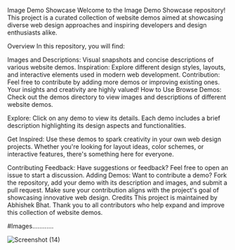 Image Demo Showcase
Welcome to the Image Demo Showcase repository! This project is a curated collection of website demos aimed at showcasing diverse web design approaches and inspiring developers and design enthusiasts alike.

Overview
In this repository, you will find:

Images and Descriptions: Visual snapshots and concise descriptions of various website demos.
Inspiration: Explore different design styles, layouts, and interactive elements used in modern web development.
Contribution: Feel free to contribute by adding more demos or improving existing ones. Your insights and creativity are highly valued!
How to Use
Browse Demos: Check out the demos directory to view images and descriptions of different website demos.

Explore: Click on any demo to view its details. Each demo includes a brief description highlighting its design aspects and functionalities.

Get Inspired: Use these demos to spark creativity in your own web design projects. Whether you're looking for layout ideas, color schemes, or interactive features, there's something here for everyone.

Contributing
Feedback: Have suggestions or feedback? Feel free to open an issue to start a discussion.
Adding Demos: Want to contribute a demo? Fork the repository, add your demo with its description and images, and submit a pull request. Make sure your contribution aligns with the project's goal of showcasing innovative web design.
Credits
This project is maintained by Abhishek Bhat. Thank you to all contributors who help expand and improve this collection of website demos.



#Images............

![Screenshot (14)](https://github.com/AbhishekBhat123/ImageDemo/assets/144084687/ff7cd93a-7d6a-440e-9257-beb030d78098)
